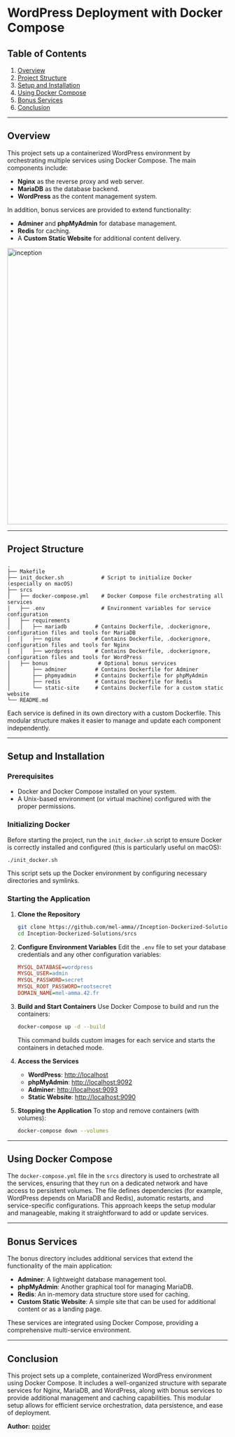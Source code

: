 # WordPress Deployment with Docker Compose

## Table of Contents
1. [Overview](#overview)
2. [Project Structure](#project-structure)
3. [Setup and Installation](#setup-and-installation)
4. [Using Docker Compose](#using-docker-compose)
5. [Bonus Services](#bonus-services)
6. [Conclusion](#conclusion)

---

## Overview
This project sets up a containerized WordPress environment by orchestrating multiple services using Docker Compose. The main components include:
- **Nginx** as the reverse proxy and web server.
- **MariaDB** as the database backend.
- **WordPress** as the content management system.

In addition, bonus services are provided to extend functionality:
- **Adminer** and **phpMyAdmin** for database management.
- **Redis** for caching.
- A **Custom Static Website** for additional content delivery.

<img width="632" alt="inception" src="https://github.com/user-attachments/assets/2a86d40a-6a64-4b7c-a311-3627014eea06" />

---

## Project Structure
```
.
├── Makefile
├── init_docker.sh            # Script to initialize Docker (especially on macOS)
├── srcs
│   ├── docker-compose.yml    # Docker Compose file orchestrating all services
│   ├── .env                  # Environment variables for service configuration
│   ├── requirements
│   │   ├── mariadb         # Contains Dockerfile, .dockerignore, configuration files and tools for MariaDB
│   │   ├── nginx           # Contains Dockerfile, .dockerignore, configuration files and tools for Nginx
│   │   ├── wordpress       # Contains Dockerfile, .dockerignore, configuration files and tools for WordPress
│   ├── bonus                # Optional bonus services
│       ├── adminer         # Contains Dockerfile for Adminer
│       ├── phpmyadmin      # Contains Dockerfile for phpMyAdmin
│       ├── redis           # Contains Dockerfile for Redis
│       └── static-site     # Contains Dockerfile for a custom static website
└── README.md
```

Each service is defined in its own directory with a custom Dockerfile. This modular structure makes it easier to manage and update each component independently.

---

## Setup and Installation

### Prerequisites
- Docker and Docker Compose installed on your system.
- A Unix-based environment (or virtual machine) configured with the proper permissions.

### Initializing Docker
Before starting the project, run the `init_docker.sh` script to ensure Docker is correctly installed and configured (this is particularly useful on macOS):
```sh
./init_docker.sh
```
This script sets up the Docker environment by configuring necessary directories and symlinks.

### Starting the Application
1. **Clone the Repository**
   ```sh
   git clone https://github.com/mel-amma//Inception-Dockerized-Solutions.git
   cd Inception-Dockerized-Solutions/srcs
   ```

2. **Configure Environment Variables**
   Edit the `.env` file to set your database credentials and any other configuration variables:
   ```ini
   MYSQL_DATABASE=wordpress
   MYSQL_USER=admin
   MYSQL_PASSWORD=secret
   MYSQL_ROOT_PASSWORD=rootsecret
   DOMAIN_NAME=mel-amma.42.fr
   ```

3. **Build and Start Containers**
   Use Docker Compose to build and run the containers:
   ```sh
   docker-compose up -d --build
   ```
   This command builds custom images for each service and starts the containers in detached mode.

4. **Access the Services**
   - **WordPress**: [http://localhost](http://localhost)
   - **phpMyAdmin**: [http://localhost:9092](http://localhost:9092)
   - **Adminer**: [http://localhost:9093](http://localhost:9093)
   - **Static Website**: [http://localhost:9090](http://localhost:9090)

5. **Stopping the Application**
   To stop and remove containers (with volumes):
   ```sh
   docker-compose down --volumes
   ```

---

## Using Docker Compose
The `docker-compose.yml` file in the `srcs` directory is used to orchestrate all the services, ensuring that they run on a dedicated network and have access to persistent volumes. The file defines dependencies (for example, WordPress depends on MariaDB and Redis), automatic restarts, and service-specific configurations. This approach keeps the setup modular and manageable, making it straightforward to add or update services.

---

## Bonus Services
The bonus directory includes additional services that extend the functionality of the main application:
- **Adminer**: A lightweight database management tool.
- **phpMyAdmin**: Another graphical tool for managing MariaDB.
- **Redis**: An in-memory data structure store used for caching.
- **Custom Static Website**: A simple site that can be used for additional content or as a landing page.

These services are integrated using Docker Compose, providing a comprehensive multi-service environment.

---

## Conclusion
This project sets up a complete, containerized WordPress environment using Docker Compose. It includes a well-organized structure with separate services for Nginx, MariaDB, and WordPress, along with bonus services to provide additional management and caching capabilities. This modular setup allows for efficient service orchestration, data persistence, and ease of deployment.

**Author:** [poider](https://github.com/poider)
